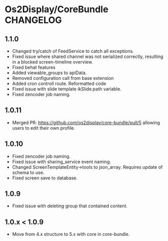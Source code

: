 # Os2Display/CoreBundle CHANGELOG

## 1.1.0

* Changed try/catch of FeedService to catch all exceptions.
* Fixed issue where shared channel was not serialized correctly, resulting in a blocked screen-timeline overview.
* Fixed behat features
* Added viewable_groups to apiData.
* Removed configuration call from base extension
* Added cron controll route. Reformatted code
* Fixed issue with slide template ikSlide.path variable.
* Fixed zencoder job naming.

## 1.0.11

* Merged PR: https://github.com/os2display/core-bundle/pull/5 allowing users to edit their own profile.

## 1.0.10

* Fixed zencoder job naming.
* Fixed issue with sharing_service event naming.
* Changed ScreenTemplateEntity->tools to json_array. Requires update of schema to use.
* Fixed screen save to database.

## 1.0.9

* Fixed issue with deleting group that contained content.

## 1.0.x < 1.0.9

* Move from 4.x structure to 5.x with core in core-bundle.
